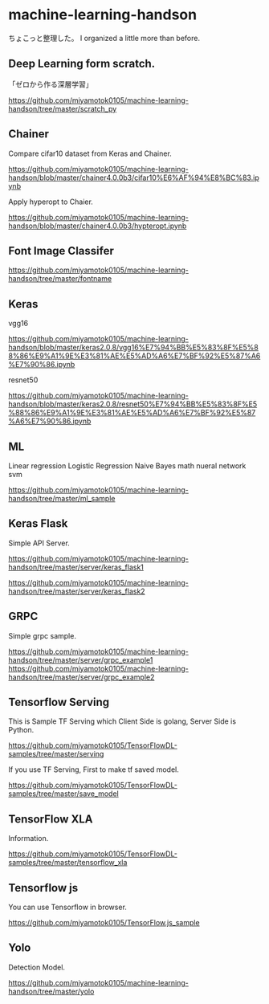 # machine-learning-handson

ちょこっと整理した。
I organized a little more than before.

## Deep Learning form scratch.

「ゼロから作る深層学習」

https://github.com/miyamotok0105/machine-learning-handson/tree/master/scratch_py

## Chainer

Compare cifar10 dataset from Keras and Chainer.

https://github.com/miyamotok0105/machine-learning-handson/blob/master/chainer4.0.0b3/cifar10%E6%AF%94%E8%BC%83.ipynb


Apply hyperopt to Chaier.

https://github.com/miyamotok0105/machine-learning-handson/blob/master/chainer4.0.0b3/hypteropt.ipynb

## Font Image Classifer

https://github.com/miyamotok0105/machine-learning-handson/tree/master/fontname

## Keras

vgg16

https://github.com/miyamotok0105/machine-learning-handson/blob/master/keras2.0.8/vgg16%E7%94%BB%E5%83%8F%E5%88%86%E9%A1%9E%E3%81%AE%E5%AD%A6%E7%BF%92%E5%87%A6%E7%90%86.ipynb

resnet50

https://github.com/miyamotok0105/machine-learning-handson/blob/master/keras2.0.8/resnet50%E7%94%BB%E5%83%8F%E5%88%86%E9%A1%9E%E3%81%AE%E5%AD%A6%E7%BF%92%E5%87%A6%E7%90%86.ipynb

## ML

Linear regression
Logistic Regression
Naive Bayes
math
nueral network
svm

https://github.com/miyamotok0105/machine-learning-handson/tree/master/ml_sample


## Keras Flask

Simple API Server.

https://github.com/miyamotok0105/machine-learning-handson/tree/master/server/keras_flask1

https://github.com/miyamotok0105/machine-learning-handson/tree/master/server/keras_flask2


## GRPC

Simple grpc sample.

https://github.com/miyamotok0105/machine-learning-handson/tree/master/server/grpc_example1
https://github.com/miyamotok0105/machine-learning-handson/tree/master/server/grpc_example2

## Tensorflow Serving

This is Sample TF Serving which Client Side is golang, Server Side is Python.

https://github.com/miyamotok0105/TensorFlowDL-samples/tree/master/serving


If you use TF Serving, First to make tf saved model.

https://github.com/miyamotok0105/TensorFlowDL-samples/tree/master/save_model

## TensorFlow XLA

Information.

https://github.com/miyamotok0105/TensorFlowDL-samples/tree/master/tensorflow_xla

## Tensorflow js

You can use Tensorflow in browser.

https://github.com/miyamotok0105/TensorFlow.js_sample


## Yolo

Detection Model.

https://github.com/miyamotok0105/machine-learning-handson/tree/master/yolo



